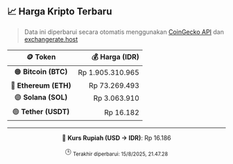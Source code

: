 

<!-- HARGA_KRIPTO -->
## 📈 Harga Kripto Terbaru

> Data ini diperbarui secara otomatis menggunakan [CoinGecko API](https://www.coingecko.com/) dan [exchangerate.host](https://exchangerate.host/)

<div align="center">

| 🪙 Token | 💰 Harga (IDR) |
|:------:|---------------:|
| 🟠 **Bitcoin (BTC)**   | Rp 1.905.310.965 |
| 🔵 **Ethereum (ETH)**  | Rp 73.269.493 |
| 🟣 **Solana (SOL)**    | Rp 3.063.910 |
| 🟢 **Tether (USDT)**   | Rp 16.182 |

---

💱 **Kurs Rupiah (USD → IDR)**: Rp 16.186

🕒 <sub>Terakhir diperbarui: 15/8/2025, 21.47.28</sub>

</div>
<!-- /HARGA_KRIPTO -->